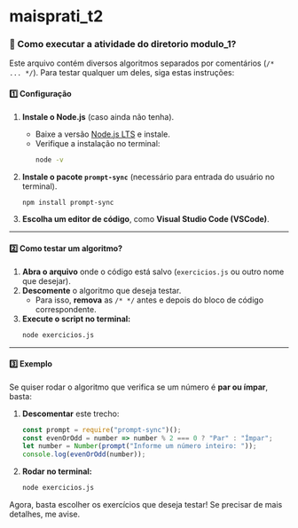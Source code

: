 # maisprati_t2

### 📄 Como executar a atividade do diretorio modulo_1?
Este arquivo contém diversos algoritmos separados por comentários (`/* ... */`). Para testar qualquer um deles, siga estas instruções:

#### **1️⃣ Configuração**
1. **Instale o Node.js** (caso ainda não tenha).  
   - Baixe a versão [Node.js LTS](https://nodejs.org) e instale.
   - Verifique a instalação no terminal:
     ```bash
     node -v
     ```

2. **Instale o pacote `prompt-sync`** (necessário para entrada do usuário no terminal).  
   ```bash
   npm install prompt-sync
   ```

3. **Escolha um editor de código**, como **Visual Studio Code (VSCode)**.

---

#### **2️⃣ Como testar um algoritmo?**
1. **Abra o arquivo** onde o código está salvo (`exercicios.js` ou outro nome que desejar).
2. **Descomente** o algoritmo que deseja testar.  
   - Para isso, **remova** as `/* */` antes e depois do bloco de código correspondente.
3. **Execute o script no terminal:**  
   ```bash
   node exercicios.js
   ```

---

#### **3️⃣ Exemplo**
Se quiser rodar o algoritmo que verifica se um número é **par ou ímpar**, basta:
1. **Descomentar** este trecho:
   ```javascript
   const prompt = require("prompt-sync")();
   const evenOrOdd = number => number % 2 === 0 ? "Par" : "Ímpar";
   let number = Number(prompt("Informe um número inteiro: "));
   console.log(evenOrOdd(number));
   ```

2. **Rodar no terminal:**  
   ```bash
   node exercicios.js
   ```

Agora, basta escolher os exercícios que deseja testar!  Se precisar de mais detalhes, me avise. 

